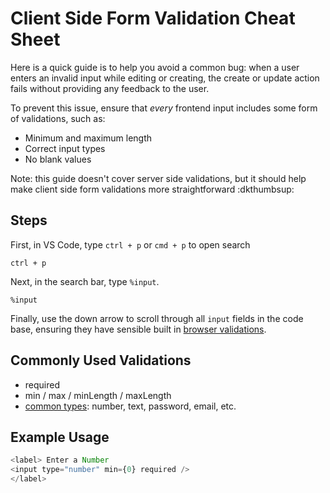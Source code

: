 # Client Side Form Validation Cheat Sheet
Here is a quick guide is to help you avoid a common bug: when a user enters an invalid input while editing or creating, the create or update action fails without providing any feedback to the user.

To prevent this issue, ensure that *every* frontend input includes some form of validations, such as:
- Minimum and maximum length
- Correct input types
- No blank values

Note: this guide doesn't cover server side validations, but it should help make client side form validations more straightforward :dkthumbsup:
## Steps
First, in VS Code, type `ctrl + p` or `cmd + p` to open search
```shell
ctrl + p
```
Next, in the search bar, type `%input`.
```shell
%input
```
Finally, use the down arrow to scroll through all `input` fields in the code base, ensuring they have sensible built in [browser validations](https://developer.mozilla.org/en-US/docs/Learn/Forms/Form_validation#using_built-in_form_validation).
## Commonly Used Validations
- required
- min / max / minLength / maxLength
- [common types](https://developer.mozilla.org/en-US/docs/Web/HTML/Element/input#input_types): number, text, password, email, etc.
## Example Usage
```js
<label> Enter a Number
<input type="number" min={0} required />
</label>
```
